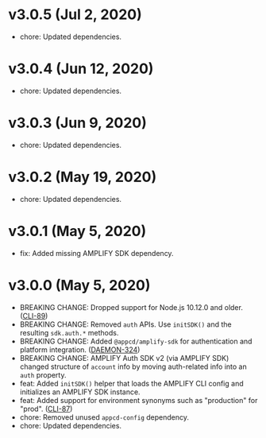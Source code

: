 # v3.0.5 (Jul 2, 2020)

 * chore: Updated dependencies.

# v3.0.4 (Jun 12, 2020)

 * chore: Updated dependencies.

# v3.0.3 (Jun 9, 2020)

 * chore: Updated dependencies.

# v3.0.2 (May 19, 2020)

 * chore: Updated dependencies.

# v3.0.1 (May 5, 2020)

 * fix: Added missing AMPLIFY SDK dependency.

# v3.0.0 (May 5, 2020)

 * BREAKING CHANGE: Dropped support for Node.js 10.12.0 and older.
   ([CLI-89](https://jira.axway.com/browse/CLI-89))
 * BREAKING CHANGE: Removed `auth` APIs. Use `initSDK()` and the resulting `sdk.auth.*` methods.
 * BREAKING CHANGE: Added `@appcd/amplify-sdk` for authentication and platform integration.
   ([DAEMON-324](https://jira.appcelerator.org/browse/DAEMON-324))
 * BREAKING CHANGE: AMPLIFY Auth SDK v2 (via AMPLIFY SDK) changed structure of `account` info by
   moving auth-related info into an `auth` property.
 * feat: Added `initSDK()` helper that loads the AMPLIFY CLI config and initializes an AMPLIFY SDK
   instance.
 * feat: Added support for environment synonyms such as "production" for "prod".
   ([CLI-87](https://jira.axway.com/browse/CLI-87))
 * chore: Removed unused `appcd-config` dependency.
 * chore: Updated dependencies.
